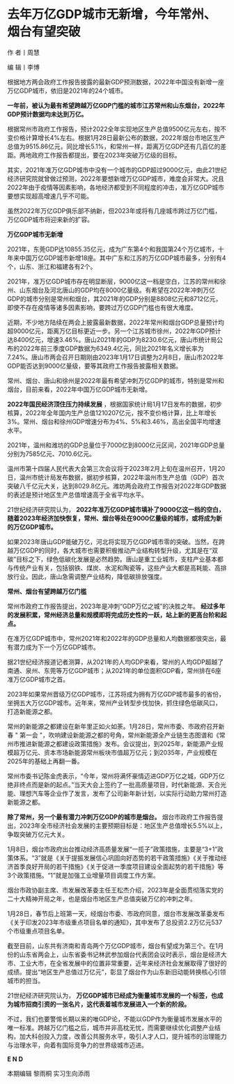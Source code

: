# 去年万亿GDP城市无新增，今年常州、烟台有望突破

作 者丨周慧

编 辑丨李博

根据地方两会政府工作报告披露的最新GDP预测数据，2022年中国没有新增一座万亿GDP城市，依旧是2021年的24个城市。

**一年前，被认为最有希望跨越万亿GDP门槛的城市江苏常州和山东烟台，2022年GDP预计数据均未达到万亿。**

根据常州市政府工作报告，预计2022全年实现地区生产总值9500亿元左右，按不变价格计算增长4%左右。根据1月28日最新公布的数据，2022年烟台市地区生产总值为9515.86亿元，同比增长5.1%，和常州一样，距离万亿GDP还有几百亿的差距。两地政府工作报告都提出，要在2023年突破万亿级的目标。

其实，2021年准万亿GDP城市中没有一个城市的GDP超过9000亿元，由此21世纪经济研究院就曾做过预测，2022年要想新增万亿GDP城市，难度会非常大。况且2022年由于疫情等因素影响，各地经济都受到不同程度的冲击，准万亿GDP城市要想实现超高增速几乎不可能。

虽然2022年万亿GDP俱乐部不纳新，但2023年或将有几座城市跨过万亿门槛，万亿GDP城市将迎来新的扩容。

**万亿GDP城市无新增**

2021年，东莞GDP达10855.35亿元，成为广东第4个和我国第24个万亿城市，十年来中国万亿GDP城市新增18座。其中广东和江苏的万亿GDP城市最多，分别有4个，山东、浙江和福建各有2个。

2021年，准万亿GDP城市存在明显断层，9000亿这一档是空白，江苏的常州和徐州、山东烟台及河北唐山的GDP均在8000亿量级。有希望在2022年冲刺万亿GDP的城市分别是常州和烟台，其2021年的GDP分别是8808亿元和8712亿元，即使不存在疫情等诸多因素影响，要跨过万亿GDP门槛也有很大难度。

近期，不少地方陆续在两会上披露最新数据，2022年常州和烟台GDP总量预计均超9000亿元，距离万亿目标更近一步。另一个江苏城市徐州，2022年GDP预计达8400亿元，增速3.46%。唐山2021年的GDP为8230.6亿元，唐山市统计局公布的2022年前三季度GDP数据为6349.4亿元，同比2021年名义增长率为7.24%。唐山市两会召开日期刚由2023年1月17日调整为2月8日，唐山市2022年GDP能否达到9000亿量级，要等其政府工作报告披露相关数据。

常州、烟台、唐山和徐州是2022年最有希望冲刺万亿GDP的城市，特别是常州和烟台，目前来看，2022年中国万亿GDP城市无新增。

**2022年国民经济顶住压力持续发展**
，根据国家统计局1月17日发布的数据，初步核算，2022年全年国内生产总值1210207亿元，按不变价格计算，比上年增长3%。常州、烟台和徐州GDP增速分布为4%、5%和3.46%，高出全国平均增速水平。

2021年，温州和潍坊的GDP总量位于7000亿到8000亿元区间，2021年GDP总量分别为7585亿元、7010.6亿元。

温州市第十四届人民代表大会第三次会议将于2023年2月上旬在温州召开，1月20日，温州市统计局发布数据，据初步核算，2022年温州市生产总值（GDP）首次突破八千亿元大关，达到8029.8亿元。潍坊两会政府工作报告对2022年GDP数据的表述是预计地区生产总值增速高于全省平均水平。

21世纪经济研究院认为，
**2022年准万亿GDP城市填补了9000亿这一档的空白，随着2023年经济加快恢复，常州、烟台等处在9000亿量级的城市，或将成为新的万亿GDP城市。**

如果2023年唐山GDP能破万亿，河北将实现万亿GDP城市零的突破。当然，在跨越万亿GDP的同时，各大城市也需要积极推动产业结构转型升级，尤其是在“双碳”目标之下，绿色低碳化发展是必然趋势。唐山是重工业城市，支柱产业基本都与传统产业有关，包括钢铁、煤炭、水泥和陶瓷等，这些产业大都是高耗能、高排放行业。因此，唐山急需调整产业结构，降低碳排放强度。

**常州、烟台有望跨越万亿门槛**

常州市政府工作报告提出，2023年是冲刺“GDP万亿之城”的决胜之年。
**经过多年的发展积累，常州经济总量和规模即将完成历史性的一跃，站上新的更高台阶和起点。**

在准万亿GDP城市中，常州2021年和2022年的GDP总量和人均数据都很突出，最有潜力成为下一个万亿GDP城市。

据21世纪经济报道记者测算，从2021年的人均GDP来看，常州的人均GDP超越了南通、泉州、东莞等万亿GDP城市；从2021年的单位面积GDP看，常州排在6座准万亿GDP城市之首。

2023年如果常州晋级万亿GDP城市，江苏将成为拥有万亿GDP城市最多的省份，坐拥五大万亿GDP城市。近年来，常州产业转型步伐加快，抓住绿色低碳风口，打造新能源之都。

常州的新能源之都建设在新年里正如火如荼。1月28日，常州市委、市政府召开新春 " 第一会
"，吹响建设新能源之都的号角，常州新能源全产业链生态图谱和《常州市推进新能源之都建设政策措施》发布。会议提出，到2025年，新能源产业规模超万亿元、资本市场新能源常州板块市值超万亿元；到2035年，产业规模在2025年的基础上再翻一番。

常州市委书记陈金虎表示，“今年，常州将满怀豪情迈进GDP万亿之城，GDP万亿绝非终点而是新的起点。”当天大会上签约了一批高质量项目，时代新能源、天合光能、理想汽车等企业作了发言，发布了公司新年新计划，以实际行动助力常州打造新能源之都。

**除了常州，另一个最有潜力冲刺万亿GDP的城市是烟台。**
烟台市政府工作报告提出，2023年全市经济社会发展的主要预期目标是：地区生产总值增长5.5%以上，争取突破万亿元大关。

1月8日，烟台市政府出台推动经济高质量发展“一揽子”政策措施，主要是“3+1”政策体系。“3”就是《关于提振发展信心巩固向好态势的若干政策措施》《关于推动经济首季良好开局的若干措施》《关于促进一季度项目建设全面起势的若干措施》等3个政策措施。“1”就是加强工业增量项目调度工作方案。

烟台市政协副主席、市发展改革委主任王松杰介绍，2023年是全面贯彻落实党的二十大精神开局之年，也是烟台市地区生产总值突破万亿的冲刺之年。

1月28日，春节后上班第一天，经烟台市委、市政府同意，烟台市发展改革委发布《关于印发2023年市级重点项目名单的通知》，其中发布了总投资2.2万亿元537个市级重点项目名单。

截至目前，山东共有济南和青岛两个万亿GDP城市，烟台有望成为第三个。在1月份的山东省两会上，山东省委书记林武参加烟台代表团会议时表示，烟台是经济大市、工业大市，在全省发展中的位置非常重要，近年来经济社会发展取得了很好的成绩。提出“地区生产总值过万亿元”，彰显了烟台作为山东新旧动能转换核心引领城市的担当。

21世纪经济研究院认为， **万亿GDP城市已经成为衡量城市发展的一个标签，也成为城市招商引资的一张名片，这代表着城市发展进入一个新的阶段。**

不过，我们也要警惕长期以来的唯GDP论，不能以GDP作为衡量城市发展水平的唯一标准。跨越万亿门槛之后，城市并非高枕无忧，而需要继续优化调整产业结构，加大科创投入力度，改善公共服务水平，吸引人才人口，提升城市的治理能力与治理水平，向着有国际竞争力的世界级城市迈进。

**E N D**

本期编辑 黎雨桐 实习生向添雨

